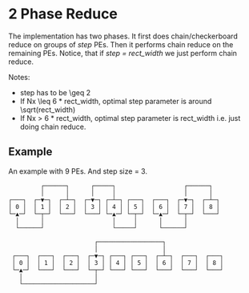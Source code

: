 # 2 Phase Reduce

The implementation has two phases. It first does chain/checkerboard reduce on groups of *step* PEs. Then it performs chain reduce on the remaining PEs. Notice, that if *step = rect_width* we just perform chain reduce.

Notes:
- step has to be \geq 2
- If Nx \leq 6 * rect_width, optimal step parameter is around \sqrt(rect_width)
- If Nx > 6 * rect_width, optimal step parameter is rect_width i.e. just doing chain reduce.

## Example
An example with 9 PEs. And step size = 3.
```
         ┌──────┐      ┌─────┐                   ┌──────┐
         │      │      │     │                   │      │
┌───┐  ┌─▼─┐  ┌─┴─┐  ┌─▼─┐ ┌─┴─┐ ┌───┐  ┌───┐  ┌─▼─┐  ┌─┴─┐
│ 0 │  │ 1 │  │ 2 │  │ 3 │ │ 4 │ │ 5 │  │ 6 │  │ 7 │  │ 8 │
└─▲─┘  └─┬─┘  └───┘  └───┘ └─▲─┘ └─┬─┘  └─▲─┘  └─┬─┘  └───┘
  │      │                   │     │      │      │
  └──────┘                   └─────┘      └──────┘

                        ┌──────────────────┐
                        │                  │
 ┌───┐  ┌───┐  ┌───┐  ┌─▼─┐ ┌───┐ ┌───┐  ┌─┴─┐  ┌───┐  ┌───┐
 │ 0 │  │ 1 │  │ 2 │  │ 3 │ │ 4 │ │ 5 │  │ 6 │  │ 7 │  │ 8 │
 └─▲─┘  └───┘  └───┘  └─┬─┘ └───┘ └───┘  └───┘  └───┘  └───┘
   │                    │
   └────────────────────┘

```